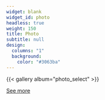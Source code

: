 ```yaml
---
widget: blank
widget_id: photo
headless: true
weight: 150
title: Photo
subtitle: null
design:
  columns: "1"
  background:
    color: "#3063ba"
---
```

{{< gallery album="photo_select" >}}



[See more](/photo)